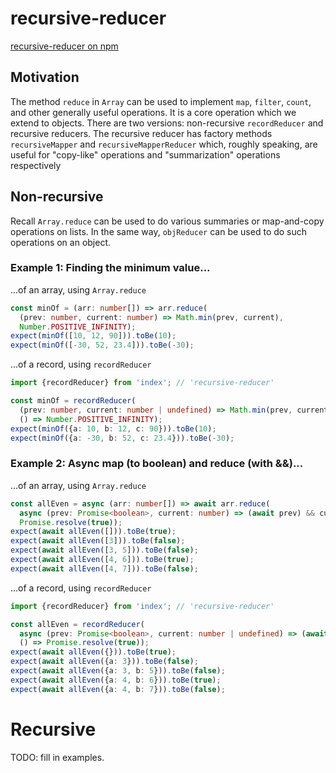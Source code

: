 # recursive-reducer

[recursive-reducer on npm](https://www.npmjs.com/package/recursive-reducer)

## Motivation

The method `reduce` in `Array` can be used to implement `map`, `filter`,
`count`, and other generally useful operations. It is a core operation
which we extend to objects. There are two versions: non-recursive `recordReducer`
and recursive reducers. The recursive reducer has factory methods
`recursiveMapper` and `recursiveMapperReducer` which, roughly speaking,
are useful for "copy-like" operations and "summarization" operations
respectively

## Non-recursive

Recall `Array.reduce` can be used to do various summaries or map-and-copy
operations on lists. In the same way, `objReducer` can be used to do such
operations on an object.

### Example 1: Finding the minimum value...

...of an array, using `Array.reduce`
```typescript doctest
const minOf = (arr: number[]) => arr.reduce(
  (prev: number, current: number) => Math.min(prev, current),
  Number.POSITIVE_INFINITY);
expect(minOf([10, 12, 90])).toBe(10);
expect(minOf([-30, 52, 23.4])).toBe(-30);
```
...of a record, using `recordReducer`
```typescript doctest
import {recordReducer} from 'index'; // 'recursive-reducer'

const minOf = recordReducer(
  (prev: number, current: number | undefined) => Math.min(prev, current!),
  () => Number.POSITIVE_INFINITY);
expect(minOf({a: 10, b: 12, c: 90})).toBe(10);
expect(minOf({a: -30, b: 52, c: 23.4})).toBe(-30);
```

### Example 2: Async map (to boolean) and reduce (with &&)...

...of an array, using `Array.reduce`
```typescript doctest
const allEven = async (arr: number[]) => await arr.reduce(
  async (prev: Promise<boolean>, current: number) => (await prev) && current % 2 === 0,
  Promise.resolve(true));
expect(await allEven([])).toBe(true);
expect(await allEven([3])).toBe(false);
expect(await allEven([3, 5])).toBe(false);
expect(await allEven([4, 6])).toBe(true);
expect(await allEven([4, 7])).toBe(false);
```
...of a record, using `recordReducer`

```typescript doctest
import {recordReducer} from 'index'; // 'recursive-reducer'

const allEven = recordReducer(
  async (prev: Promise<boolean>, current: number | undefined) => (await prev) && current! % 2 === 0,
  () => Promise.resolve(true));
expect(await allEven({})).toBe(true);
expect(await allEven({a: 3})).toBe(false);
expect(await allEven({a: 3, b: 5})).toBe(false);
expect(await allEven({a: 4, b: 6})).toBe(true);
expect(await allEven({a: 4, b: 7})).toBe(false);
```

# Recursive

TODO: fill in examples.

